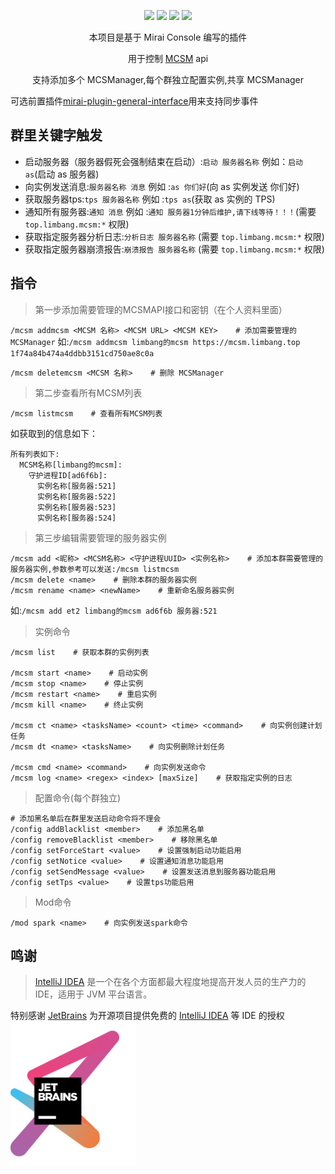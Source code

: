 <div align="center">

[![](https://img.shields.io/github/v/release/limbang/mirai-console-mcsm-plugin?include_prereleases)](https://github.com/limbang/mirai-console-mcsm-plugin/releases)
![](https://img.shields.io/github/downloads/limbang/mirai-console-mcsm-plugin/total)
[![](https://img.shields.io/github/license/limbang/mirai-console-mcsm-plugin)](https://github.com/limbang/mirai-console-mcsm-plugin/blob/master/LICENSE)
[![](https://img.shields.io/badge/mirai-2.16.0-69c1b9)](https://github.com/mamoe/mirai)

本项目是基于 Mirai Console 编写的插件
<p>用于控制 <a href = "https://github.com/MCSManager/MCSManager">MCSM</a> api</p>

支持添加多个 MCSManager,每个群独立配置实例,共享 MCSManager
</div>

可选前置插件[mirai-plugin-general-interface](https://github.com/limbang/mirai-plugin-general-interface)用来支持同步事件

## 群里关键字触发
 - 启动服务器（服务器假死会强制结束在启动）:`启动 服务器名称` 例如：`启动 as`(启动 as 服务器)
 - 向实例发送消息:`服务器名称 消息` 例如 :`as 你们好`(向 as 实例发送 你们好)
 - 获取服务器tps:`tps 服务器名称` 例如 :`tps as`(获取 as 实例的 TPS)
 - 通知所有服务器:`通知 消息` 例如 :`通知 服务器1分钟后维护,请下线等待！！！`(需要 `top.limbang.mcsm:*` 权限)
 - 获取指定服务器分析日志:`分析日志 服务器名称` (需要 `top.limbang.mcsm:*` 权限)
 - 获取指定服务器崩溃报告:`崩溃报告 服务器名称` (需要 `top.limbang.mcsm:*` 权限)
## 指令

> 第一步添加需要管理的MCSMAPI接口和密钥（在个人资料里面）

`/mcsm addmcsm <MCSM 名称> <MCSM URL> <MCSM KEY>    # 添加需要管理的 MCSManager`
如:`/mcsm addmcsm limbang的mcsm https://mcsm.limbang.top 1f74a84b474a4ddbb3151cd750ae8c0a`

`/mcsm deletemcsm <MCSM 名称>    # 删除 MCSManager`

> 第二步查看所有MCSM列表

`/mcsm listmcsm    # 查看所有MCSM列表`

如获取到的信息如下：

```
所有列表如下:
  MCSM名称[limbang的mcsm]:
    守护进程ID[ad6f6b]:
      实例名称[服务器:521]
      实例名称[服务器:522]
      实例名称[服务器:523]
      实例名称[服务器:524]
```

> 第三步编辑需要管理的服务器实例

```shell
/mcsm add <昵称> <MCSM名称> <守护进程UUID> <实例名称>    # 添加本群需要管理的服务器实例,参数参考可以发送:/mcsm listmcsm
/mcsm delete <name>    # 删除本群的服务器实例
/mcsm rename <name> <newName>    # 重新命名服务器实例
```
如:`/mcsm add et2 limbang的mcsm ad6f6b 服务器:521`

> 实例命令

```shell
/mcsm list    # 获取本群的实例列表

/mcsm start <name>    # 启动实例
/mcsm stop <name>    # 停止实例
/mcsm restart <name>    # 重启实例
/mcsm kill <name>    # 终止实例

/mcsm ct <name> <tasksName> <count> <time> <command>    # 向实例创建计划任务
/mcsm dt <name> <tasksName>    # 向实例删除计划任务

/mcsm cmd <name> <command>    # 向实例发送命令
/mcsm log <name> <regex> <index> [maxSize]    # 获取指定实例的日志
```

> 配置命令(每个群独立)

```shell
# 添加黑名单后在群里发送启动命令将不理会
/config addBlacklist <member>    # 添加黑名单
/config removeBlacklist <member>    # 移除黑名单
/config setForceStart <value>    # 设置强制启动功能启用
/config setNotice <value>    # 设置通知消息功能启用
/config setSendMessage <value>    # 设置发送消息到服务器功能启用
/config setTps <value>    # 设置tps功能启用
```

> Mod命令

```shell
/mod spark <name>    # 向实例发送spark命令
```

## 鸣谢

> [IntelliJ IDEA](https://zh.wikipedia.org/zh-hans/IntelliJ_IDEA) 是一个在各个方面都最大程度地提高开发人员的生产力的 IDE，适用于 JVM 平台语言。

特别感谢 [JetBrains](https://www.jetbrains.com/?from=mirai-console-mcsm-plugin) 为开源项目提供免费的 [IntelliJ IDEA](https://www.jetbrains.com/idea/?from=mirai-console-mcsm-plugin) 等 IDE 的授权  
[<img src="docs/img/jetbrains-variant-3.png" width="200"/>](https://www.jetbrains.com/?from=mirai-console-mcsm-plugin)
